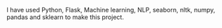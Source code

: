 I have used Python, Flask, Machine learning, NLP, seaborn, nltk, numpy, pandas and sklearn to make this project.
